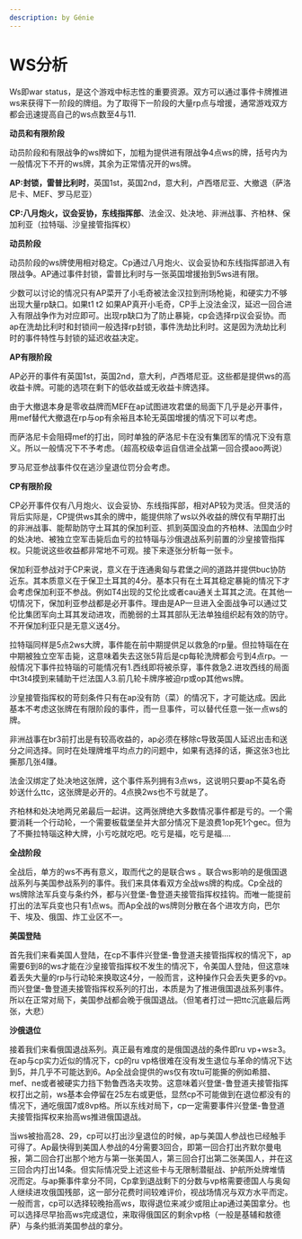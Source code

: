 ```yaml
---
description: by Génie
---
```


# WS分析

Ws即war status，是这个游戏中标志性的重要资源。双方可以通过事件卡牌推进ws来获得下一阶段的牌组。为了取得下一阶段的大量rp点与增援，通常游戏双方都会迅速提高自己的ws点数至4与11.

**动员和有限阶段**

动员阶段和有限战争的ws牌如下，加粗为提供进有限战争4点ws的牌，括号内为一般情况下不开的ws牌，其余为正常情况开的ws牌。

**AP:封锁，雷普比利时**，英国1st，英国2nd，意大利，卢西塔尼亚、大撤退（萨洛尼卡、MEF、罗马尼亚）

**CP:八月炮火，议会妥协，东线指挥部**、法金汉、处决地、非洲战事、齐柏林、保加利亚（拉特瑙、沙皇接管指挥权）

**动员阶段**

动员阶段的ws牌使用相对稳定。Cp通过八月炮火、议会妥协和东线指挥部进入有限战争。AP通过事件封锁，雷普比利时与一张英国增援抬到5ws进有限。

少数可以讨论的情况只有AP菜开了小毛奇被法金汉拉到刑场枪毙，和硬实力不够出现大量rp缺口。如果t1 t2 如果AP真开小毛奇，CP手上没法金汉，延迟一回合进入有限战争作为对应即可。出现rp缺口为了防止暴毙，cp会选择rp议会妥协。而ap在洗劫比利时和封锁间一般选择rp封锁，事件洗劫比利时。这是因为洗劫比利时的事件特性与封锁的延迟收益决定。

**AP有限阶段**

AP必开的事件有英国1st，英国2nd，意大利，卢西塔尼亚。这些都是提供ws的高收益卡牌。可能的选项在剩下的低收益或无收益卡牌选择。

由于大撤退本身是零收益牌而MEF在ap试图进攻君堡的局面下几乎是必开事件，用mef替代大撤退在rp与op有余裕且本轮无英国增援的情况下可以考虑。

而萨洛尼卡会阻碍mef的打出，同时单独的萨洛尼卡在没有集团军的情况下没有意义。所以一般情况下不予考虑。（超高校级幸运自信进全战第一回合摸aoo两说）

罗马尼亚参战事件仅在逃沙皇退位罚分会考虑。

**CP有限阶段**

CP必开事件仅有八月炮火、议会妥协、东线指挥部，相对AP较为灵活。但灵活的背后实际是，CP提供ws其余的牌中，能提供除了ws以外收益的牌仅有早期打出的非洲战事、能帮助防守土耳其的保加利亚、抓到英国没血的齐柏林、法国血少时的处决地、被独立空军击毙后血亏的拉特瑙与沙俄退战系列前置的沙皇接管指挥权。只能说这些收益都非常地不可观。接下来逐张分析每一张卡。

保加利亚参战对于CP来说，意义在于连通奥匈与君堡之间的道路并提供buc协防近东。其本质意义在于保卫土耳其的4分。基本只有在土耳其稳定暴毙的情况下才会考虑保加利亚不参战。例如T4出现的艾伦比或者cau通关土耳其之流。在其他一切情况下，保加利亚参战都是必开事件。理由是AP一旦进入全面战争可以通过艾伦比集团军向土耳其发动进攻，而脆弱的土耳其部队无法单独组织起有效的防守。不开保加利亚只是无意义送4分。

拉特瑙同样是5点2ws大牌，事件能在前中期提供足以救急的rp量。但拉特瑙在在中期被独立空军击毙，这意味着失去这张5背后是cp每轮洗牌都会亏到4点rp。一般情况下事件拉特瑙的可能情况有1.西线即将被杀穿，事件救急2.进攻西线的局面中t3t4摸到来辅助干烂法国人3.前几轮卡牌序被迫rp或op其他ws牌。

沙皇接管指挥权的苛刻条件只有在ap没有防（菜）的情况下，才可能达成。因此基本不考虑这张牌在有限阶段的事件，而一旦事件，可以替代任意一张一点ws的牌。

非洲战事在br3前打出是有较高收益的，ap必须在移除c导致英国人延迟出击和送分之间选择。同时在处理牌堆平均点力的问题中，如果有选择的话，撕这张3也比撕那几张4赚。

法金汉绑定了处决地这张牌，这个事件系列拥有3点ws，这说明只要ap不莫名奇妙送什么ttc，这张牌是必开的。4点换2ws也不亏就是了。

齐柏林和处决地两兄弟最后一起讲。这两张牌绝大多数情况事件都是亏的。一个需要消耗一个行动轮，一个需要板载堡垒并大部分情况下是浪费1op死1个gec。但为了不撕拉特瑙这种大牌，小亏吃就吃吧。吃亏是福，吃亏是福….

&#x20;

**全战阶段**

全战后，单方的ws不再有意义，取而代之的是联合ws 。联合ws影响的是俄国退战系列与美国参战系列的事件。我们来具体看双方全战ws牌的构成。Cp全战的ws牌除法军兵变与条约外，都与兴登堡-鲁登道夫接管指挥权挂钩。而唯一能提前打出的法军兵变也只有1点ws。而Ap全战的ws牌则分散在各个进攻方向，巴尔干、埃及、俄国、炸工业区不一。

**美国登陆**

首先我们来看美国人登陆，在cp不事件兴登堡-鲁登道夫接管指挥权的情况下，ap需要6到8的ws才能在沙皇接管指挥权不发生的情况下，令美国人登陆，但这意味着丢失大量的rp与行动轮来换取这4分，一般而言，这种操作只会丢失更多的vp。而兴登堡-鲁登道夫接管指挥权系列的打出，本质是为了推进俄国退战系列事件。所以在正常对局下，美国参战都会晚于俄国退战。（但笔者打过一把ttc沉底最后两张，大悲）

**沙俄退位**

接着我们来看俄国退战系列。真正最有难度的是俄国退战的条件即ru vp+ws≥3。在ap与cp实力近似的情况下，cp的ru vp格很难在没有发生退位与革命的情况下达到5，并几乎不可能达到6。Ap全战会提供的ws仅有攻tu可能撕的例如希腊、mef、ne或者被硬实力挡下勃鲁西洛夫攻势。这意味着兴登堡-鲁登道夫接管指挥权打出之前，ws基本会停留在25左右或更低，显然cp不可能做到在退位都没有的情况下，通吃俄国7或8vp格。所以东线对局下，cp一定需要事件兴登堡-鲁登道夫接管指挥权来抬高ws推进俄国退战。

当ws被抬高28、29，cp可以打出沙皇退位的时候，ap与美国人参战也已经触手可得了。Ap最快得到美国人参战的4分需要3回合，即第一回合打出齐默尔曼电报，第二回合打出那个地方与第一张美国人，第三回合打出第二张美国人，并在这三回合内打出14条。但实际情况受上述这些卡与无限制潜艇战、护航所处牌堆情况而定。与ap撕事件拿分不同，Cp拿到退战剩下的分数与vp格需要德国人与奥匈人继续进攻俄国残部，这一部分花费时间较难评价，视战场情况与双方水平而定。一般而言，cp可以选择较晚抬高ws，取得退位来减少或阻止ap通过美国拿分。也可以选择尽早抬高ws完成退位，来取得俄国区的剩余vp格（一般是基辅和敖德萨）与条约抵消美国参战的拿分。
